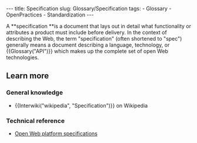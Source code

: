 --- title: Specification slug: Glossary/Specification tags: - Glossary - OpenPractices - Standardization ---

A **specification **is a document that lays out in detail what functionality or attributes a product must include before delivery. In the context of describing the Web, the term "specification" (often shortened to "spec") generally means a document describing a language, technology, or {{Glossary("API")}} which makes up the complete set of open Web technologies.

## Learn more

### General knowledge

- {{Interwiki("wikipedia", "Specification")}} on Wikipedia

### Technical reference

- [Open Web platform specifications](/en-US/docs/Web/Specification_list)
